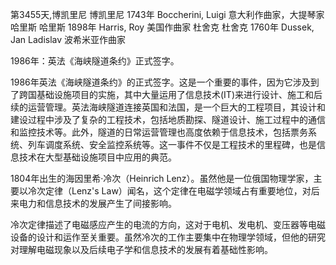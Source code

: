 

第3455天,博凯里尼
博凯里尼 1743年
Boccherini, Luigi 意大利作曲家，大提琴家
哈里斯
哈里斯 1898年
Harris, Roy 美国作曲家
杜舍克
杜舍克 1760年
Dussek, Jan Ladislav 波希米亚作曲家

1986年：英法《海峡隧道条约》正式签字。

1986年英法《海峡隧道条约》的正式签字。这是一个重要的事件，因为它涉及到了跨国基础设施项目的实施，其中大量运用了信息技术(IT)来进行设计、施工和后续的运营管理。英法海峡隧道连接英国和法国，是一个巨大的工程项目，其设计和建设过程中涉及了复杂的工程技术，包括地质勘探、隧道设计、施工过程中的通信和监控技术等。此外，隧道的日常运营管理也高度依赖于信息技术，包括票务系统、列车调度系统、安全监控系统等。这一事件不仅是工程技术的里程碑，也是信息技术在大型基础设施项目中应用的典范。

1804年出生的海因里希·冷次（Heinrich Lenz）。虽然他是一位俄国物理学家，主要以冷次定律（Lenz's Law）闻名，这个定律在电磁学领域占有重要地位，对后来电力和信息技术的发展产生了间接影响。

冷次定律描述了电磁感应产生的电流的方向，这对于电机、发电机、变压器等电磁设备的设计和运作至关重要。虽然冷次的工作主要集中在物理学领域，但他的研究对理解电磁现象以及后续电子学和信息技术的发展有着基础性影响。